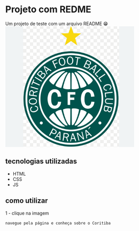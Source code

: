 # Projeto com REDME
Um projeto de teste com um arquivo README 😁
[<img src="./tela.gif" alt="gif da tela inicial do projeto meu amor é o coritiba">](https://www.coritiba.com.br/)

## tecnologias utilizadas

- HTML
- CSS
- JS

## como utilizar
1 - clique na imagem
```
navegue pela página e conheça sobre o Coritiba
```
